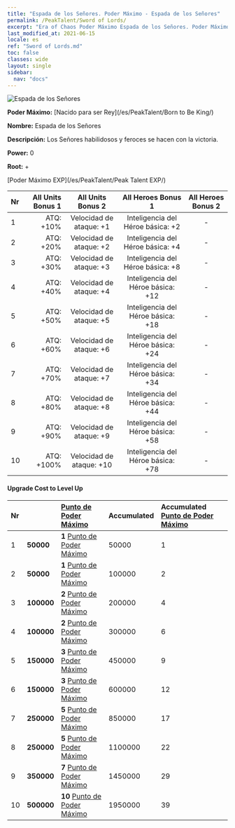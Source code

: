 ```yaml
---
title: "Espada de los Señores. Poder Máximo - Espada de los Señores"
permalink: /PeakTalent/Sword of Lords/
excerpt: "Era of Chaos Poder Máximo Espada de los Señores. Poder Máximo Espada de los Señores. Espada de los Señores"
last_modified_at: 2021-06-15
locale: es
ref: "Sword of Lords.md"
toc: false
classes: wide
layout: single
sidebar:
  nav: "docs"
---
```


  ![Espada de los Señores](/images/pt/talent_4301.png)

  **Poder Máximo:** [Nacido para ser Rey](/es/PeakTalent/Born to Be King/)

  **Nombre:** Espada de los Señores

  **Descripción:** Los Señores habilidosos y feroces se hacen con la victoria.

  **Power:** 0

  **Root:** +

  [Poder Máximo EXP](/es/PeakTalent/Peak Talent EXP/)

  | Nr | All Units Bonus 1 | All Units Bonus 2 | All Heroes Bonus 1 | All Heroes Bonus 2 |
  |:---|--------------:|:-------------:|:-------------:|:-------------:|
  | 1 | ATQ: +10% | Velocidad de ataque: +1 | Inteligencia del Héroe básica: +2 | - |
  | 2 | ATQ: +20% | Velocidad de ataque: +2 | Inteligencia del Héroe básica: +4 | - |
  | 3 | ATQ: +30% | Velocidad de ataque: +3 | Inteligencia del Héroe básica: +8 | - |
  | 4 | ATQ: +40% | Velocidad de ataque: +4 | Inteligencia del Héroe básica: +12 | - |
  | 5 | ATQ: +50% | Velocidad de ataque: +5 | Inteligencia del Héroe básica: +18 | - |
  | 6 | ATQ: +60% | Velocidad de ataque: +6 | Inteligencia del Héroe básica: +24 | - |
  | 7 | ATQ: +70% | Velocidad de ataque: +7 | Inteligencia del Héroe básica: +34 | - |
  | 8 | ATQ: +80% | Velocidad de ataque: +8 | Inteligencia del Héroe básica: +44 | - |
  | 9 | ATQ: +90% | Velocidad de ataque: +9 | Inteligencia del Héroe básica: +58 | - |
  | 10 | ATQ: +100% | Velocidad de ataque: +10 | Inteligencia del Héroe básica: +78 | - |


#### Upgrade Cost to Level Up

  | Nr | <i class="fas fa-coins"/> | [Punto de Poder Máximo](/ItemsES/con_934/) | Accumulated <i class="fas fa-coins"/> | Accumulated [Punto de Poder Máximo](/ItemsES/con_934/) |
  |:---|:--------------|:-------------|:-------------|:-------------|
  | 1 | **50000** | **1** [Punto de Poder Máximo](/ItemsES/con_934/) | 50000 | 1 |
  | 2 | **50000** | **1** [Punto de Poder Máximo](/ItemsES/con_934/) | 100000 | 2 |
  | 3 | **100000** | **2** [Punto de Poder Máximo](/ItemsES/con_934/) | 200000 | 4 |
  | 4 | **100000** | **2** [Punto de Poder Máximo](/ItemsES/con_934/) | 300000 | 6 |
  | 5 | **150000** | **3** [Punto de Poder Máximo](/ItemsES/con_934/) | 450000 | 9 |
  | 6 | **150000** | **3** [Punto de Poder Máximo](/ItemsES/con_934/) | 600000 | 12 |
  | 7 | **250000** | **5** [Punto de Poder Máximo](/ItemsES/con_934/) | 850000 | 17 |
  | 8 | **250000** | **5** [Punto de Poder Máximo](/ItemsES/con_934/) | 1100000 | 22 |
  | 9 | **350000** | **7** [Punto de Poder Máximo](/ItemsES/con_934/) | 1450000 | 29 |
  | 10 | **500000** | **10** [Punto de Poder Máximo](/ItemsES/con_934/) | 1950000 | 39 |

